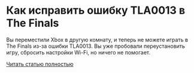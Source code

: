 # Как исправить ошибку TLA0013 в The Finals



Вы переместили Xbox в другую комнату, и теперь не можете играть в The Finals из-за ошибки TLA0013. Вы уже пробовали переустановить игру, сбросить настройки Wi-Fi, но ничего не помогает.

[Читать статью полностью](https://xyberbara.com/web/tla0013-the-finals/)
